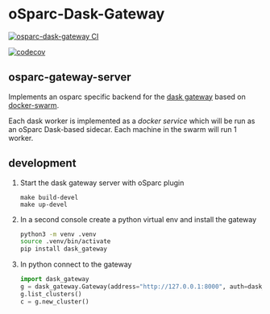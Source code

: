 # oSparc-Dask-Gateway

[![osparc-dask-gateway CI](https://github.com/ITISFoundation/osparc-dask-gateway/actions/workflows/gateway.yml/badge.svg)](https://github.com/ITISFoundation/osparc-dask-gateway/actions/workflows/gateway.yml)

[![codecov](https://codecov.io/gh/ITISFoundation/osparc-dask-gateway/branch/master/graph/badge.svg?token=I637tqTNuI)](https://codecov.io/gh/ITISFoundation/osparc-dask-gateway)

## osparc-gateway-server

Implements an osparc specific backend for the [dask gateway](https://gateway.dask.org/) based on [docker-swarm](https://docs.docker.com/engine/swarm/).

Each dask worker is implemented as a *docker service* which will be run as an oSparc Dask-based sidecar. Each machine in the swarm will run 1 worker.

## development

1. Start the dask gateway server with oSparc plugin

    ```console
    make build-devel
    make up-devel
    ```

2. In a second console create a python virtual env and install the gateway

    ```bash
    python3 -m venv .venv
    source .venv/bin/activate
    pip install dask_gateway
    ```

3. In python connect to the gateway

    ```python
    import dask_gateway
    g = dask_gateway.Gateway(address="http://127.0.0.1:8000", auth=dask_gateway.BasicAuth("whatever", "asdf"))
    g.list_clusters()
    c = g.new_cluster()
    ```

